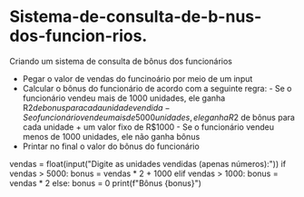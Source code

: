 # Sistema-de-consulta-de-b-nus-dos-funcion-rios.
Criando um sistema de consulta de bônus dos funcionários


- Pegar o valor de vendas do funcinoário por meio de um input
- Calcular o bônus do funcionário de acordo com a seguinte regra:
      - Se o funcionário vendeu mais de 1000 unidades, ele ganha R$2 de bonus para cada unidade vendida
      - Se o funcionário vendeu mais de 5000 unidades, ele ganha R$2 de bônus para cada unidade + um valor fixo de R$1000
      - Se o funcionário vendeu menos de 1000 unidades, ele não ganha bônus
- Printar no final o valor do bônus do funcionário


vendas = float(input("Digite as unidades vendidas (apenas números):"))
if vendas > 5000:
    bonus = vendas * 2 + 1000
elif vendas > 1000:
    bonus = vendas * 2
else:
    bonus = 0
print(f"Bônus {bonus}")
